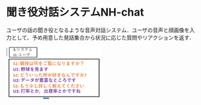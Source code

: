 # 聞き役対話システムNH-chat
ユーザの話の聞き役となるような音声対話システム．ユーザの音声と顔画像を入力として、予め用意した発話集合から状況に応じた質問やリアクションを返す．

<img src="./image/taiwa2.png" width="50%">
